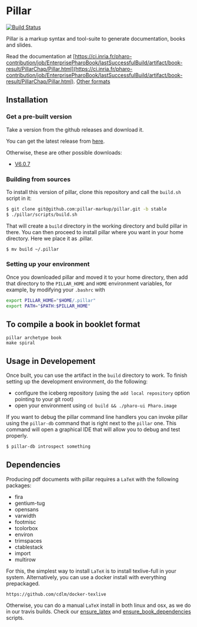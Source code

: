 # Pillar

[![Build Status](https://travis-ci.org/pillar-markup/pillar.svg?branch=stable)](https://travis-ci.org/pillar-markup/pillar)

Pillar is a markup syntax and tool-suite to generate documentation, books and slides.

Read the documentation at [https://ci.inria.fr/pharo-contribution/job/EnterprisePharoBook/lastSuccessfulBuild/artifact/book-result/PillarChap/Pillar.html](https://ci.inria.fr/pharo-contribution/job/EnterprisePharoBook/lastSuccessfulBuild/artifact/book-result/PillarChap/Pillar.html).
[Other formats](https://ci.inria.fr/pharo-contribution/job/EnterprisePharoBook/lastSuccessfulBuild/artifactbook-result/PillarChap/)

## Installation

### Get a pre-built version

Take a version from the github releases and download it.

You can get the latest release from [here](https://github.com/pillar-markup/pillar/releases).

Otherwise, these are other possible downloads:
- [V6.0.7](https://github.com/pillar-markup/pillar/archive/v6.0.7.zip)

### Building from sources

To install this version of pillar, clone this repository and call the `build.sh` script in it:

```bash
$ git clone git@github.com:pillar-markup/pillar.git -b stable
$ ./pillar/scripts/build.sh
```

That will create a `build` directory in the working directory and build pillar in there. You can then proceed to install pillar where you want in your home directory.
Here we place it as .pillar. 

```bash
$ mv build ~/.pillar
```
### Setting up your environment

Once you downloaded pillar and moved it to your home directory, 
then add that directory to the `PILLAR_HOME` and `HOME` environment variables, for example, by modifying your `.bashrc` with

```bash
export PILLAR_HOME="$HOME/.pillar"
export PATH="$PATH:$PILLAR_HOME"
```

## To compile a book in booklet format

```
pillar archetype book
make spiral
```

## Usage in Developement

Once built, you can use the artifact in the `build` directory to work. To finish setting up the development environment, do the following:
- configure the iceberg repository (using the `add local repository` option pointing to your git root)
- open your environment using `cd build && ./pharo-ui Pharo.image`

If you want to debug the pillar command line handlers you can invoke pillar using the `pillar-db` command that is right next to the `pillar` one. This command will open a graphical IDE that will allow you to debug and test properly.

```bash
$ pillar-db introspect something
```

## Dependencies

Producing pdf documents with pillar requires a `LaTeX` with the following packages:

- fira
- gentium-tug
- opensans
- varwidth
- footmisc
- tcolorbox
- environ
- trimspaces
- ctablestack
- import
- multirow

For this, the simplest way to install `LaTeX` is to install texlive-full in your system. Alternatively, you can use a docker install with everything prepackaged. 

```
https://github.com/cdlm/docker-texlive
```

Otherwise, you can do a manual `LaTeX` install in both linux and osx, as we do in our travis builds. Check our [ensure_latex](scripts/travis/ensure_latex.sh) and [ensure_book_dependencies](scripts/travis/ensure_book_dependencies.sh) scripts.
